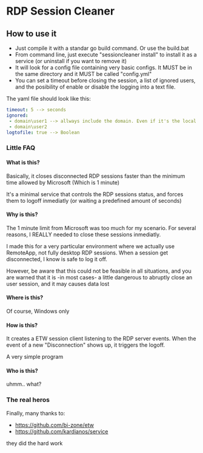
# RDP Session Cleaner


## How to use it
- Just compile it with a standar go build command. Or use the build.bat
- From command line, just execute "sessioncleaner install" to install it as a service (or uninstall if you want to remove it)
- It will look for a config file containing very basic configs. It MUST be in the same directory and it MUST be called "config.yml"
- You can set a timeout before closing the session, a list of ignored users, and the posibility of enable or disable the logging into a text file.

The yaml file should look like this:

```yaml
timeout: 5 --> seconds
ignored:
 - domain\user1 --> allways include the domain. Even if it's the local PC name
 - domain\user2
logtofile: true --> Boolean
```


### Little FAQ

#### What is this?

Basically, it closes disconnected RDP sessions faster than the minimum time allowed by Microsoft (Which is 1 minute)

It's a minimal service that controls the RDP sessions status, and forces them to logoff inmediatly (or waiting a predefined amount of seconds)

#### Why is this?

The 1 minute limit from Microsoft was too much for my scenario. For several reasons, I REALLY needed to close these sessions inmediatly.

I made this for a very particular environment where we actually use RemoteApp, not fully desktop RDP sessions. When a session get disconnected, I know is safe to log it off.

However, be aware that this could not be feasible in all situations, and you are warned that it is -in most cases- a little dangerous to abruptly close an user session, and it may causes data lost

#### Where is this?

Of course, Windows only

#### How is this?

It creates a ETW session client listening to the RDP server events. When the event of a new "Disconnection" shows up, it triggers the logoff.

A very simple program

#### Who is this?

uhmm.. what?

### The real heros
Finally, many thanks to:
- https://github.com/bi-zone/etw
- https://github.com/kardianos/service

they did the hard work


